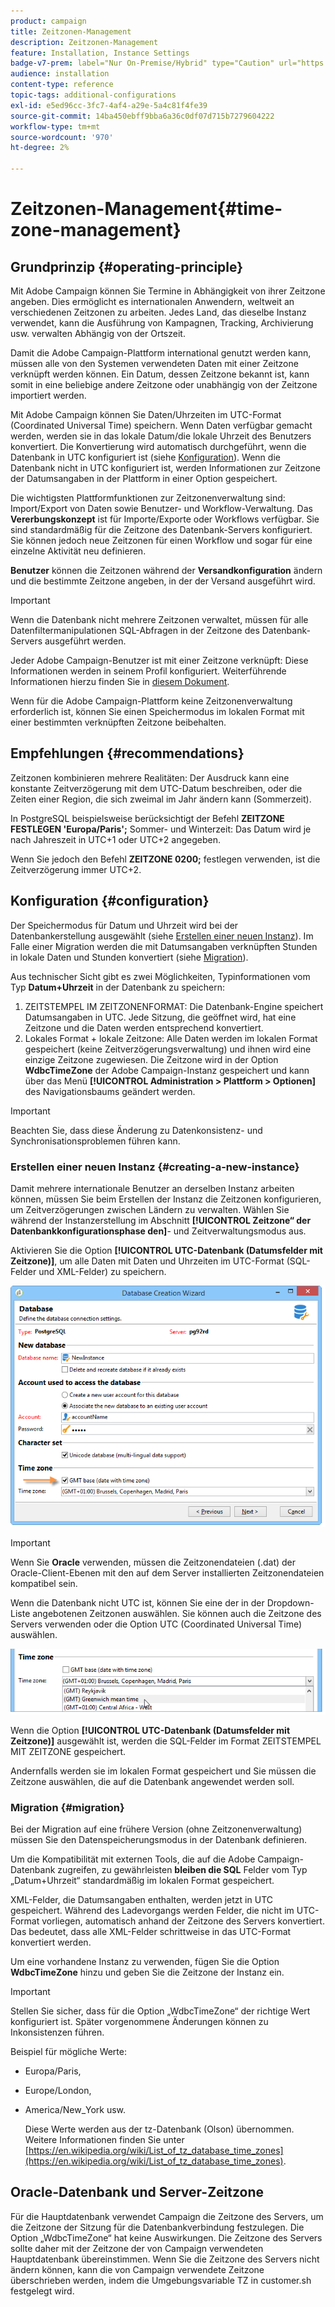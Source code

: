 ```yaml
---
product: campaign
title: Zeitzonen-Management
description: Zeitzonen-Management
feature: Installation, Instance Settings
badge-v7-prem: label="Nur On-Premise/Hybrid" type="Caution" url="https://experienceleague.adobe.com/docs/campaign-classic/using/installing-campaign-classic/architecture-and-hosting-models/hosting-models-lp/hosting-models.html?lang=de" tooltip="Gilt nur für Hybrid- und On-Premise-Bereitstellungen"
audience: installation
content-type: reference
topic-tags: additional-configurations
exl-id: e5ed96cc-3fc7-4af4-a29e-5a4c81f4fe39
source-git-commit: 14ba450ebff9bba6a36c0df07d715b7279604222
workflow-type: tm+mt
source-wordcount: '970'
ht-degree: 2%

---
```


# Zeitzonen-Management{#time-zone-management}



## Grundprinzip {#operating-principle}

Mit Adobe Campaign können Sie Termine in Abhängigkeit von ihrer Zeitzone angeben. Dies ermöglicht es internationalen Anwendern, weltweit an verschiedenen Zeitzonen zu arbeiten. Jedes Land, das dieselbe Instanz verwendet, kann die Ausführung von Kampagnen, Tracking, Archivierung usw. verwalten Abhängig von der Ortszeit.

Damit die Adobe Campaign-Plattform international genutzt werden kann, müssen alle von den Systemen verwendeten Daten mit einer Zeitzone verknüpft werden können. Ein Datum, dessen Zeitzone bekannt ist, kann somit in eine beliebige andere Zeitzone oder unabhängig von der Zeitzone importiert werden.

Mit Adobe Campaign können Sie Daten/Uhrzeiten im UTC-Format (Coordinated Universal Time) speichern. Wenn Daten verfügbar gemacht werden, werden sie in das lokale Datum/die lokale Uhrzeit des Benutzers konvertiert. Die Konvertierung wird automatisch durchgeführt, wenn die Datenbank in UTC konfiguriert ist (siehe [Konfiguration](#configuration)). Wenn die Datenbank nicht in UTC konfiguriert ist, werden Informationen zur Zeitzone der Datumsangaben in der Plattform in einer Option gespeichert.

Die wichtigsten Plattformfunktionen zur Zeitzonenverwaltung sind: Import/Export von Daten sowie Benutzer- und Workflow-Verwaltung. Das **Vererbungskonzept** ist für Importe/Exporte oder Workflows verfügbar. Sie sind standardmäßig für die Zeitzone des Datenbank-Servers konfiguriert. Sie können jedoch neue Zeitzonen für einen Workflow und sogar für eine einzelne Aktivität neu definieren.

**Benutzer** können die Zeitzonen während der **Versandkonfiguration** ändern und die bestimmte Zeitzone angeben, in der der Versand ausgeführt wird.

>[!IMPORTANT]
>
>Wenn die Datenbank nicht mehrere Zeitzonen verwaltet, müssen für alle Datenfiltermanipulationen SQL-Abfragen in der Zeitzone des Datenbank-Servers ausgeführt werden.

Jeder Adobe Campaign-Benutzer ist mit einer Zeitzone verknüpft: Diese Informationen werden in seinem Profil konfiguriert. Weiterführende Informationen hierzu finden Sie in [diesem Dokument](../../platform/using/access-management.md).

Wenn für die Adobe Campaign-Plattform keine Zeitzonenverwaltung erforderlich ist, können Sie einen Speichermodus im lokalen Format mit einer bestimmten verknüpften Zeitzone beibehalten.

## Empfehlungen {#recommendations}

Zeitzonen kombinieren mehrere Realitäten: Der Ausdruck kann eine konstante Zeitverzögerung mit dem UTC-Datum beschreiben, oder die Zeiten einer Region, die sich zweimal im Jahr ändern kann (Sommerzeit).

In PostgreSQL beispielsweise berücksichtigt der Befehl **ZEITZONE FESTLEGEN &#39;Europa/Paris&#39;;** Sommer- und Winterzeit: Das Datum wird je nach Jahreszeit in UTC+1 oder UTC+2 angegeben.

Wenn Sie jedoch den Befehl **ZEITZONE 0200;** festlegen verwenden, ist die Zeitverzögerung immer UTC+2.

## Konfiguration {#configuration}

Der Speichermodus für Datum und Uhrzeit wird bei der Datenbankerstellung ausgewählt (siehe [Erstellen einer neuen Instanz](#creating-a-new-instance)). Im Falle einer Migration werden die mit Datumsangaben verknüpften Stunden in lokale Daten und Stunden konvertiert (siehe [Migration](#migration)).

Aus technischer Sicht gibt es zwei Möglichkeiten, Typinformationen vom Typ **Datum+Uhrzeit** in der Datenbank zu speichern:

1. ZEITSTEMPEL IM ZEITZONENFORMAT: Die Datenbank-Engine speichert Datumsangaben in UTC. Jede Sitzung, die geöffnet wird, hat eine Zeitzone und die Daten werden entsprechend konvertiert.
1. Lokales Format + lokale Zeitzone: Alle Daten werden im lokalen Format gespeichert (keine Zeitverzögerungsverwaltung) und ihnen wird eine einzige Zeitzone zugewiesen. Die Zeitzone wird in der Option **WdbcTimeZone** der Adobe Campaign-Instanz gespeichert und kann über das Menü **[!UICONTROL Administration > Plattform > Optionen]** des Navigationsbaums geändert werden.

>[!IMPORTANT]
>
>Beachten Sie, dass diese Änderung zu Datenkonsistenz- und Synchronisationsproblemen führen kann.

### Erstellen einer neuen Instanz {#creating-a-new-instance}

Damit mehrere internationale Benutzer an derselben Instanz arbeiten können, müssen Sie beim Erstellen der Instanz die Zeitzonen konfigurieren, um Zeitverzögerungen zwischen Ländern zu verwalten. Wählen Sie während der Instanzerstellung im Abschnitt **[!UICONTROL Zeitzone“ der Datenbankkonfigurationsphase den]**- und Zeitverwaltungsmodus aus.

Aktivieren Sie die Option **[!UICONTROL UTC-Datenbank (Datumsfelder mit Zeitzone)]**, um alle Daten mit Daten und Uhrzeiten im UTC-Format (SQL-Felder und XML-Felder) zu speichern.

![](assets/install_wz_select_utc_option.png)

>[!IMPORTANT]
>
>Wenn Sie **Oracle** verwenden, müssen die Zeitzonendateien (.dat) der Oracle-Client-Ebenen mit den auf dem Server installierten Zeitzonendateien kompatibel sein.

Wenn die Datenbank nicht UTC ist, können Sie eine der in der Dropdown-Liste angebotenen Zeitzonen auswählen. Sie können auch die Zeitzone des Servers verwenden oder die Option UTC (Coordinated Universal Time) auswählen.

![](assets/install_wz_unselect_utc_option.png)

Wenn die Option **[!UICONTROL UTC-Datenbank (Datumsfelder mit Zeitzone)]** ausgewählt ist, werden die SQL-Felder im Format ZEITSTEMPEL MIT ZEITZONE gespeichert.

Andernfalls werden sie im lokalen Format gespeichert und Sie müssen die Zeitzone auswählen, die auf die Datenbank angewendet werden soll.

### Migration {#migration}

Bei der Migration auf eine frühere Version (ohne Zeitzonenverwaltung) müssen Sie den Datenspeicherungsmodus in der Datenbank definieren.

Um die Kompatibilität mit externen Tools, die auf die Adobe Campaign-Datenbank zugreifen, zu gewährleisten **bleiben die SQL** Felder vom Typ „Datum+Uhrzeit“ standardmäßig im lokalen Format gespeichert.

XML-Felder, die Datumsangaben enthalten, werden jetzt in UTC gespeichert. Während des Ladevorgangs werden Felder, die nicht im UTC-Format vorliegen, automatisch anhand der Zeitzone des Servers konvertiert. Das bedeutet, dass alle XML-Felder schrittweise in das UTC-Format konvertiert werden.

Um eine vorhandene Instanz zu verwenden, fügen Sie die Option **WdbcTimeZone** hinzu und geben Sie die Zeitzone der Instanz ein.

>[!IMPORTANT]
>
>Stellen Sie sicher, dass für die Option „WdbcTimeZone“ der richtige Wert konfiguriert ist. Später vorgenommene Änderungen können zu Inkonsistenzen führen.

Beispiel für mögliche Werte:

* Europa/Paris,
* Europe/London,
* America/New_York usw.

  Diese Werte werden aus der tz-Datenbank (Olson) übernommen. Weitere Informationen finden Sie unter [https://en.wikipedia.org/wiki/List_of_tz_database_time_zones](https://en.wikipedia.org/wiki/List_of_tz_database_time_zones).

## Oracle-Datenbank und Server-Zeitzone

Für die Hauptdatenbank verwendet Campaign die Zeitzone des Servers, um die Zeitzone der Sitzung für die Datenbankverbindung festzulegen. Die Option „WdbcTimeZone“ hat keine Auswirkungen. Die Zeitzone des Servers sollte daher mit der Zeitzone der von Campaign verwendeten Hauptdatenbank übereinstimmen. Wenn Sie die Zeitzone des Servers nicht ändern können, kann die von Campaign verwendete Zeitzone überschrieben werden, indem die Umgebungsvariable TZ in customer.sh festgelegt wird.